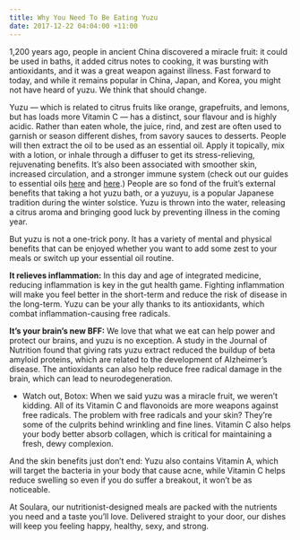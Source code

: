 ```yaml
---
title: Why You Need To Be Eating Yuzu
date: 2017-12-22 04:04:00 +11:00
---
```


1,200 years ago, people in ancient China discovered a miracle fruit: it could be used in baths, it added citrus notes to cooking, it was bursting with antioxidants, and it was a great weapon against illness. Fast forward to today, and while it remains popular in China, Japan, and Korea, you might not have heard of yuzu. We think that should change. 

Yuzu — which is related to citrus fruits like orange, grapefruits, and lemons, but has loads more Vitamin C — has a distinct, sour flavour and is highly acidic. Rather than eaten whole, the juice, rind, and zest are often used to garnish or season different dishes, from savory sauces to desserts. People will then extract the oil to be used as an essential oil. Apply it topically, mix with a lotion, or inhale through a diffuser to get its stress-relieving, rejuvenating benefits. It’s also been associated with smoother skin, increased circulation, and a stronger immune system (check out our guides to essential oils [here](https://blog.soulara.com.au/blog/guide-to-essential-oils-part-2/) and [here](https://blog.soulara.com.au/blog/guide-to-essential-oils-part-1/).) People are so fond of the fruit’s external benefits that taking a hot yuzu bath, or a yuzuyu, is a popular Japanese tradition during the winter solstice. Yuzu is thrown into the water, releasing a citrus aroma and bringing good luck by preventing illness in the coming year. 

But yuzu is not a one-trick pony. It has a variety of mental and physical benefits that can be enjoyed whether you want to add some zest to your meals or switch up your essential oil routine. 

**It relieves inflammation:** In this day and age of integrated medicine, reducing inflammation is key in the gut health game. Fighting inflammation will make you feel better in the short-term and reduce the risk of disease in the long-term. Yuzu can be your ally thanks to its antioxidants, which combat inflammation-causing free radicals.  

**It’s your brain’s new BFF:** We love that what we eat can help power and protect our brains, and yuzu is no exception. A study in the Journal of Nutrition found that giving rats yuzu extract reduced the buildup of beta amyloid proteins, which are related to the development of Alzheimer’s disease. The antioxidants can also help reduce free radical damage in the brain, which can lead to neurodegeneration. 

* Watch out, Botox: When we said yuzu was a miracle fruit, we weren’t kidding. All of its Vitamin C and flavonoids are more weapons against free radicals. The problem with free radicals and your skin? They’re some of the culprits behind wrinkling and fine lines. Vitamin C also helps your body better absorb collagen, which is critical for maintaining a fresh, dewy complexion. 

And the skin benefits just don’t end: Yuzu also contains Vitamin A, which will target the bacteria in your body that cause acne, while Vitamin C helps reduce swelling so even if you do suffer a breakout, it won’t be as noticeable. 

At Soulara, our nutritionist-designed meals are packed with the nutrients you need and a taste you’ll love. Delivered straight to your door, our dishes will keep you feeling happy, healthy, sexy, and strong. 

